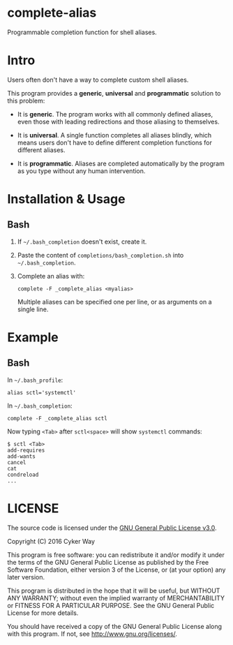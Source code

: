 # complete-alias

Programmable completion function for shell aliases.

# Intro

Users often don't have a way to complete custom shell aliases.

This program provides a **generic**, **universal** and **programmatic** solution
to this problem:

-   It is **generic**. The program works with all commonly defined aliases, even
    those with leading redirections and those aliasing to themselves.

-   It is **universal**. A single function completes all aliases blindly, which
    means users don't have to define different completion functions for
    different aliases.

-   It is **programmatic**. Aliases are completed automatically by the program
    as you type without any human intervention.

# Installation & Usage

## Bash

1.  If `~/.bash_completion` doesn't exist, create it.

2.  Paste the content of `completions/bash_completion.sh` into
    `~/.bash_completion`.

3.  Complete an alias with:

        complete -F _complete_alias <myalias>

    Multiple aliases can be specified one per line, or as arguments on a single
    line.

# Example

## Bash

In `~/.bash_profile`:

    alias sctl='systemctl'

In `~/.bash_completion`:

    complete -F _complete_alias sctl

Now typing `<Tab>` after `sctl<space>` will show `systemctl` commands:

    $ sctl <Tab>
    add-requires
    add-wants
    cancel
    cat
    condreload
    ...

# LICENSE

The source code is licensed under the [GNU General Public License v3.0][GPLv3].

Copyright (C) 2016 Cyker Way

This program is free software: you can redistribute it and/or modify it under
the terms of the GNU General Public License as published by the Free Software
Foundation, either version 3 of the License, or (at your option) any later
version.

This program is distributed in the hope that it will be useful, but WITHOUT ANY
WARRANTY; without even the implied warranty of MERCHANTABILITY or FITNESS FOR A
PARTICULAR PURPOSE.  See the GNU General Public License for more details.

You should have received a copy of the GNU General Public License along with
this program.  If not, see <http://www.gnu.org/licenses/>.


[GPLv3]: https://www.gnu.org/licenses/gpl-3.0.txt
